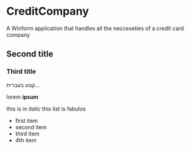 # CreditCompany
A Winform application that handles all the necceseties of a credit card company

## Second title

### Third title

קטע בעברית...

lorem **ipsum**

this is in _italic_
this list is fabulos
 * first item
 * second item
 * third item
 * 4th item
